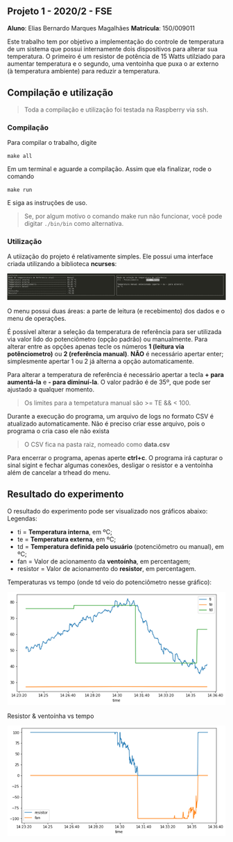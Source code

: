 ## Projeto 1 - 2020/2 - FSE

__Aluno__: Elias Bernardo Marques Magalhães
__Matrícula__: 150/009011

Este trabalho tem por objetivo a implementação do controle de temperatura de um sistema que possui internamente dois dispositivos para alterar sua temperatura. O primeiro é um resistor de potência de 15 Watts utilziado para aumentar temperatura e o segundo, uma ventoinha que puxa o ar externo (à temperatura ambiente) para reduzir a temperatura.

## Compilação e utilização

> Toda a compilação e utilização foi testada na Raspberry via ssh.

### Compilação

Para compilar o trabalho, digite 

    make all

Em um terminal e aguarde a compilação. Assim que ela finalizar, rode o comando

    make run

E siga as instruções de uso.
> Se, por algum motivo o comando make run não funcionar, você pode digitar `./bin/bin` como alternativa.

### Utilização

A utiização do projeto é relativamente simples. Ele possui uma interface criada utilizando a biblioteca __ncurses__:

![](./assets/menu.jpg)

O menu possui duas áreas: a parte de leitura (e recebimento) dos dados e o menu de operações. 

É possível alterar a seleção da temperatura de referência para ser utilizada via valor lido do potenciômetro (opção padrão) ou manualmente. Para alterar entre as opções apenas tecle os números __1 (leitura via potênciometro)__ ou __2 (referência manual)__. __NÃO__ é necessário apertar enter; simplesmente apertar 1 ou 2 já alterna a opção automaticamente.

Para alterar a temperatura de referência é necessário apertar a tecla __+ para aumentá-la__ e __- para diminuí-la__. O valor padrão é de 35º, que pode ser ajustado a qualquer momento. 

> Os limites para a tempetatura manual são >= TE && < 100.

Durante a execução do programa, um arquivo de logs no formato CSV é atualizado automaticamente. Não é preciso criar esse arquivo, pois o programa o cria caso ele não exista 

> O CSV fica na pasta raiz, nomeado como __data.csv__

Para encerrar o programa, apenas aperte __ctrl+c__. O programa irá capturar o sinal sigint e fechar algumas conexões, desligar o resistor e a ventoínha além de cancelar a trhead do menu.

## Resultado do experimento

O resultado do experimento pode ser visualizado nos gráficos abaixo:
Legendas: 

- ti = __Temperatura interna__, em ºC;
- te = __Temperatura externa__, em ºC;
- td = __Temperatura definida pelo usuário__ (potenciômetro ou manual), em ºC;
- fan = Valor de acionamento da __ventoínha__, em percentagem;
- resistor = Valor de acionamento do __resistor__, em percentagem.

Temperaturas vs tempo (onde td veio do potenciômetro nesse gráfico):

![](./assets/temp.png)

Resistor & ventoínha vs tempo

![](./assets/resis.png)
